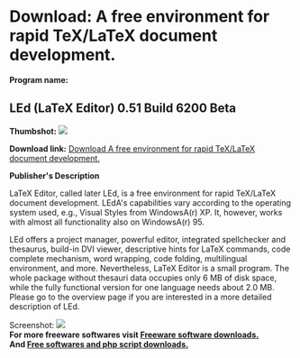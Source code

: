 # Download: A free environment for rapid TeX/LaTeX document development.

**Program name:**

## LEd (LaTeX Editor) 0.51 Build 6200 Beta

  
**Thumbshot:** ![](http://www.freewarefiles.com/screenshot/latexeditor_md.gif)   
  
**Download link:** [Download A free environment for rapid TeX/LaTeX document development.](http://freesoftwares.boysofts.com/LEd-LaTeX-Editor-Build-Beta_program_20270.html)  
  


**Publisher's Description**  
  


LaTeX Editor, called later LEd, is a free environment for rapid TeX/LaTeX document development. LEdA's capabilities vary according to the operating system used, e.g., Visual Styles from WindowsA(r) XP. It, however, works with almost all functionality also on WindowsA(r) 95. 

LEd offers a project manager, powerful editor, integrated spellchecker and thesaurus, build-in DVI viewer, descriptive hints for LaTeX commands, code complete mechanism, word wrapping, code folding, multilingual environment, and more. Nevertheless, LaTeX Editor is a small program. The whole package without thesauri data occupies only 6 MB of disk space, while the fully functional version for one language needs about 2.0 MB. Please go to the overview page if you are interested in a more detailed description of LEd. 

  
  
Screenshot: ![](http://www.freewarefiles.com/screenshot/latexeditor.gif)   
**For more freeware softwares visit [Freeware software downloads.](http://freesoftwares.boysofts.com/)**   
**And [Free softwares and php script downloads.](http://www.boysofts.com/)**
